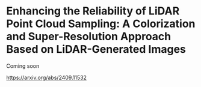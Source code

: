 # Enhancing the Reliability of LiDAR Point Cloud Sampling: A Colorization and Super-Resolution Approach Based on LiDAR-Generated Images

Coming soon

https://arxiv.org/abs/2409.11532
